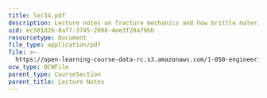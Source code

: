 ```yaml
---
title: lec34.pdf
description: Lecture notes on fracture mechanics and how brittle materials fail.
uid: ec501d2b-0af7-3745-2008-4ee3f20a79bb
resourcetype: Document
file_type: application/pdf
file: >-
  https://open-learning-course-data-rc.s3.amazonaws.com/1-050-engineering-mechanics-i-fall-2007/ec501d2b0af7374520084ee3f20a79bb_lec34.pdf
ocw_type: OCWFile
parent_type: CourseSection
parent_title: Lecture Notes
---
```

